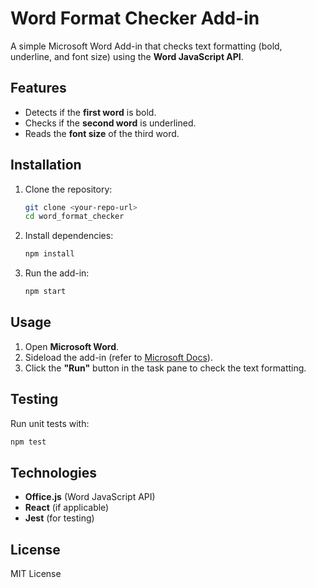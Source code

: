 # Word Format Checker Add-in  

A simple Microsoft Word Add-in that checks text formatting (bold, underline, and font size) using the **Word JavaScript API**.

## Features  
- Detects if the **first word** is bold.  
- Checks if the **second word** is underlined.  
- Reads the **font size** of the third word.  

## Installation  
1. Clone the repository:  
   ```sh
   git clone <your-repo-url>
   cd word_format_checker
   ```
2. Install dependencies:  
   ```sh
   npm install
   ```
3. Run the add-in:  
   ```sh
   npm start
   ```

## Usage  
1. Open **Microsoft Word**.  
2. Sideload the add-in (refer to [Microsoft Docs](https://learn.microsoft.com/office/dev/add-ins/testing/test-debug-office-add-ins#sideload-an-office-add-in-for-testing)).  
3. Click the **"Run"** button in the task pane to check the text formatting.  

## Testing  
Run unit tests with:  
```sh
npm test
```

## Technologies  
- **Office.js** (Word JavaScript API)  
- **React** (if applicable)  
- **Jest** (for testing)  

## License  
MIT License  